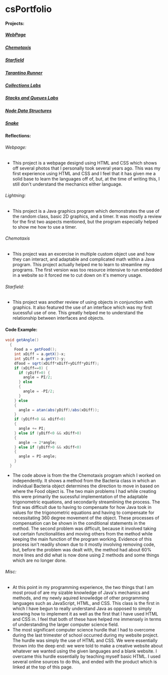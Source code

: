 # csPortfolio

#### Projects:
##### [WebPage](https://votoa.github.io/VotoTestWebPage/Testpage.html)
##### [Chemotaxis](https://votoa.github.io/chemotaxis4/)
##### [Starfield](https://votoa.github.io/starfield5/)
##### [Tarantino Runner](https://github.com/VotoA/TarantinoRunner)
##### [Collections Labs](https://github.com/VotoA/Collections)
##### [Stacks and Queues Labs](https://github.com/VotoA/Stacks-and-Queues)
##### [Node Data Structures](https://github.com/VotoA/Node-Data-Structures)
##### [Snake](https://github.com/VotoA/Snake)

#### Reflections:
###### Webpage:
* This project is a webpage designd using HTML and CSS which shows off several photos that I personally took several years ago. This was my first experience using HTML and CSS and I feel that it has given me a solid base to learn the languages off of, but, at the time of writing this, I still don't understand the mechanics either language.
###### Lightning:
* This project is a Java graphics program which demonstrates the use of the random class, basic 2D graphics, and a timer. It was mostly a review for the first two aspects mentioned, but the program especially helped to show me how to use a timer.
###### Chemotaxis
* This project was an excercise in multiple custom object use and how they can interact, and adaptable and complicated math within a Java program. This project actually helped me to learn to streamline my programs. The first version was too resource intensive to run embedded in a website so it forced me to cut down on it's memory usage.
###### Starfield:
* This project was another review of using objects in conjunction with graphics. It also featured the use of an interface which was my first sucessful use of one. This greatly helped me to understand the relationship between interfaces and objects.

#### Code Example:
```Java
void getAngle()
  {
    Food a = getFood();
    int xDiff = a.getX()-x;
    int yDiff = a.getY()-y;
    dfood = sqrt(xDiff*xDiff+yDiff*yDiff);
    if (xDiff==0) {
      if (yDiff>0) {
        angle = PI/2;
      } else
      {
        angle = -PI/2;
      }
    } else
    {
      angle = atan(abs(yDiff)/abs(xDiff));
    }
    if (yDiff<0 && xDiff<0)
    {
      angle += PI;
    } else if (yDiff<0 && xDiff>0)
    {
      angle -= 2*angle;
    } else if (yDiff>0 && xDiff<0)
    {
      angle = PI-angle;
    }
  }
```

* The code above is from the the Chemotaxis program which I worked on independently. It shows a method from the Bacteria class in which an individual Bacteria object determines the direction to move in based on where the Food object is. The two main problems I had while creating this were primarily the sucessful implementation of the adaptable trigonometric equations, and secondarily streamlining the process. The first was difficult due to having to compensate for how Java took in values for the trigonometric equations and having to compensate for necessitating 360 degree movement of the object. These processes of compensation can be shown in the conditional statements in the method. The second problem was difficult, because it involved taking out certain functionalities and moving others from the method while keeping the main function of the program working. Evidence of this process isn't readily shown due to it mostly involving removing code, but, before the problem was dealt with, the method had about 60% more lines and did what is now done using 2 methods and some things which are no longer done.

###### Misc:
* At this point in my programming experience, the two things that I am most proud of are my sizable knowledge of Java's mechanics and methods, and my newly aquired knowledge of other programming languages such as JavaScript, HTML, and CSS. This class is the first in which I have begun to really understand Java as opposed to simply knowing how to implement it as well as the first that I have used HTML and CSS in. I feel that both of these have helped me immensely in terms of understanding the larger computer science field.
* The most significant computer science hurdle that I had to overcome during the last trimester of school occurred during my website project. The hurdle was simply the use of HTML and CSS. We were essentially thrown into the deep end: we were told to make a creative website about whatever we wanted using the given languages and a blank website. I overcame this hurdle essentially by teaching myself basic HTML. I used several online sources to do this, and ended with the product which is linked at the top of this page.

